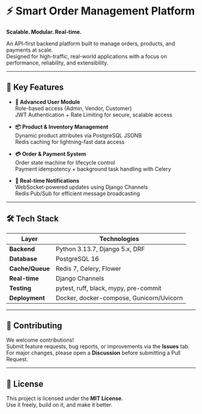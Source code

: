# ⚡ Smart Order Management Platform  
**Scalable. Modular. Real-time.**

An API-first backend platform built to manage orders, products, and payments at scale.  
Designed for high-traffic, real-world applications with a focus on performance, reliability, and extensibility.

---

## 🚀 Key Features

- **👥 Advanced User Module**  
  Role-based access (Admin, Vendor, Customer)  
  JWT Authentication + Rate Limiting for secure, scalable access

- **📦 Product & Inventory Management**  
  Dynamic product attributes via PostgreSQL JSONB  
  Redis caching for lightning-fast data access

- **💳 Order & Payment System**  
  Order state machine for lifecycle control  
  Payment idempotency + background task handling with Celery

- **📡 Real-time Notifications**  
  WebSocket-powered updates using Django Channels  
  Redis Pub/Sub for efficient message broadcasting

---

## 🛠️ Tech Stack

| Layer         | Technologies |
|---------------|--------------|
| **Backend**   | Python 3.13.7, Django 5.x, DRF |
| **Database**  | PostgreSQL 16 |
| **Cache/Queue** | Redis 7, Celery, Flower |
| **Real-time** | Django Channels |
| **Testing**   | pytest, ruff, black, mypy, pre-commit |
| **Deployment**| Docker, docker-compose, Gunicorn/Uvicorn |

---

## 🤝 Contributing

We welcome contributions!  
Submit feature requests, bug reports, or improvements via the **Issues** tab.  
For major changes, please open a **Discussion** before submitting a Pull Request.

---

## 📜 License

This project is licensed under the **MIT License**.  
Use it freely, build on it, and make it better.
